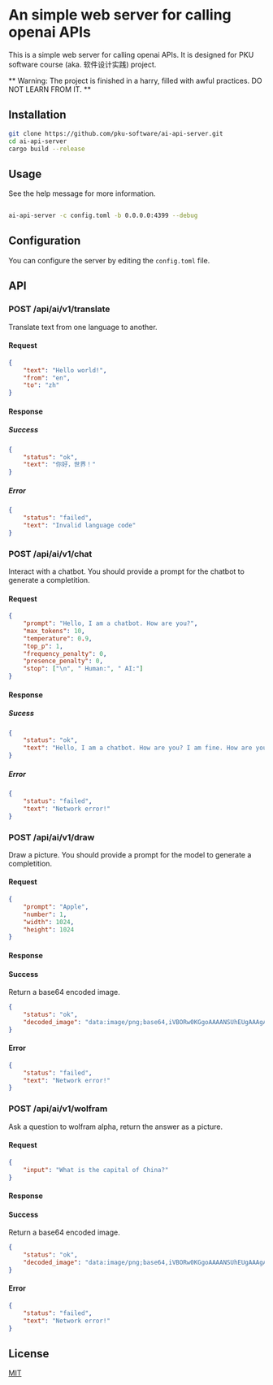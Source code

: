 # An simple web server for calling openai APIs

This is a simple web server for calling openai APIs. It is designed for PKU software course (aka. 软件设计实践) project.

** Warning: The project is finished in a harry, filled with awful practices. DO NOT LEARN FROM IT. **

## Installation

```bash
git clone https://github.com/pku-software/ai-api-server.git
cd ai-api-server
cargo build --release
```

## Usage

See the help message for more information.

```bash

ai-api-server -c config.toml -b 0.0.0.0:4399 --debug

```

## Configuration

You can configure the server by editing the `config.toml` file.

## API

### POST /api/ai/v1/translate

Translate text from one language to another.

#### Request

```json
{
    "text": "Hello world!",
    "from": "en",
    "to": "zh"
}
```

#### Response

##### Success

```json
{
    "status": "ok",
    "text": "你好，世界！"
}
```

##### Error

```json
{
    "status": "failed",
    "text": "Invalid language code"
}
```

### POST /api/ai/v1/chat

Interact with a chatbot. You should provide a prompt for the chatbot to generate a completition.

#### Request

```json
{
    "prompt": "Hello, I am a chatbot. How are you?",
    "max_tokens": 10,
    "temperature": 0.9,
    "top_p": 1,
    "frequency_penalty": 0,
    "presence_penalty": 0,
    "stop": ["\n", " Human:", " AI:"]
}
```

#### Response

##### Sucess

```json
{
    "status": "ok",
    "text": "Hello, I am a chatbot. How are you? I am fine. How are you?"
}
```

##### Error

```json
{
    "status": "failed",
    "text": "Network error!"
}
```

### POST /api/ai/v1/draw

Draw a picture. You should provide a prompt for the model to generate a completition.

#### Request

```json
{
    "prompt": "Apple",
    "number": 1,
    "width": 1024,
    "height": 1024
}
```

#### Response

#### Success

Return a base64 encoded image.

```json
{
    "status": "ok",
    "decoded_image": "data:image/png;base64,iVBORw0KGgoAAAANSUhEUgAAAgAAA"
}
```

#### Error

```json
{
    "status": "failed",
    "text": "Network error!"
}
```

### POST /api/ai/v1/wolfram

Ask a question to wolfram alpha, return the answer as a picture.

#### Request

```json
{
    "input": "What is the capital of China?"
}
```

#### Response

#### Success

Return a base64 encoded image.

```json
{
    "status": "ok",
    "decoded_image": "data:image/png;base64,iVBORw0KGgoAAAANSUhEUgAAAgAAA"
}
```

#### Error

```json
{
    "status": "failed",
    "text": "Network error!"
}
```

## License

[MIT](https://choosealicense.com/licenses/mit/)